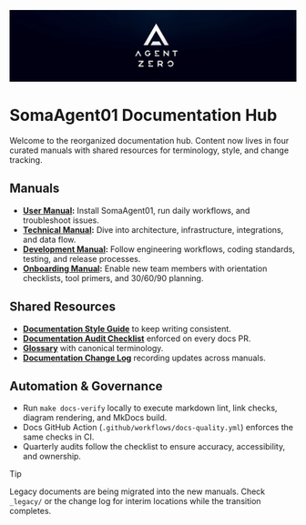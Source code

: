 ![Agent Zero Logo](res/header.png)

# SomaAgent01 Documentation Hub

Welcome to the reorganized documentation hub. Content now lives in four curated manuals with shared resources for terminology, style, and change tracking.

## Manuals

- **[User Manual](user-manual/index.md):** Install SomaAgent01, run daily workflows, and troubleshoot issues.
- **[Technical Manual](technical-manual/index.md):** Dive into architecture, infrastructure, integrations, and data flow.
- **[Development Manual](development-manual/index.md):** Follow engineering workflows, coding standards, testing, and release processes.
- **[Onboarding Manual](onboarding-manual/index.md):** Enable new team members with orientation checklists, tool primers, and 30/60/90 planning.

## Shared Resources

- **[Documentation Style Guide](style-guide.md)** to keep writing consistent.
- **[Documentation Audit Checklist](documentation-audit-checklist.md)** enforced on every docs PR.
- **[Glossary](glossary.md)** with canonical terminology.
- **[Documentation Change Log](changelog.md)** recording updates across manuals.

## Automation & Governance

- Run `make docs-verify` locally to execute markdown lint, link checks, diagram rendering, and MkDocs build.
- Docs GitHub Action (`.github/workflows/docs-quality.yml`) enforces the same checks in CI.
- Quarterly audits follow the checklist to ensure accuracy, accessibility, and ownership.

> [!TIP]
> Legacy documents are being migrated into the new manuals. Check `_legacy/` or the change log for interim locations while the transition completes.
